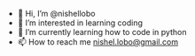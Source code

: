 - 👋 Hi, I’m @nishellobo
- 👀 I’m interested in learning coding
- 🌱 I’m currently learning how to code in python
- 📫 How to reach me nishel.lobo@gmail.com

<!---
nishellobo/nishellobo is a ✨ special ✨ repository because its `README.md` (this file) appears on your GitHub profile.
You can click the Preview link to take a look at your changes.
--->

